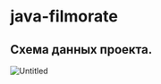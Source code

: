 # java-filmorate
## Схема данных проекта.

![Untitled](https://user-images.githubusercontent.com/69341606/222967611-9f84a6d0-b79c-4df1-955c-17922077bf3d.png)
